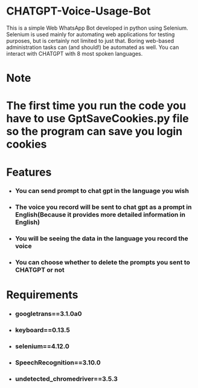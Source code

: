 # CHATGPT-Voice-Usage-Bot
This is a simple Web WhatsApp Bot developed in python using Selenium. Selenium is used mainly for automating web applications for testing purposes, but is certainly not limited to just that. Boring web-based administration tasks can (and should!) be automated as well. You can interact with CHATGPT with 8 most spoken languages.
# Note
# The first time you run the code you have to use GptSaveCookies.py file so the program can save you login cookies
# Features
* ### You can send prompt to chat gpt in the language you wish
* ### The voice you record will be sent to chat gpt as a prompt in English(Because it provides more detailed information in English)
* ### You will be seeing the data in the language you record the voice
* ### You can choose whether to delete the prompts you sent to CHATGPT or not

# Requirements
* ### googletrans==3.1.0a0
* ### keyboard==0.13.5
* ### selenium==4.12.0
* ### SpeechRecognition==3.10.0
* ### undetected_chromedriver==3.5.3
